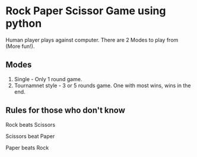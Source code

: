 # Rock Paper Scissor Game using python
Human player plays against computer. 
There are 2 Modes to play from (More fun!).

## Modes

1. Single - Only 1 round game.
2. Tournamnet style - 3 or 5 rounds game. One with most wins, wins in the end.

## Rules for those who don't know

Rock beats Scissors 

Scissors beat Paper

Paper beats Rock
